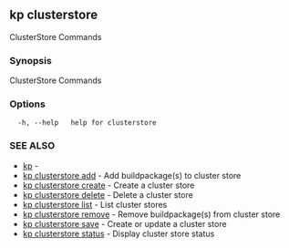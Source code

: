 ## kp clusterstore

ClusterStore Commands

### Synopsis

ClusterStore Commands

### Options

```
  -h, --help   help for clusterstore
```

### SEE ALSO

* [kp](kp.md)	 - 
* [kp clusterstore add](kp_clusterstore_add.md)	 - Add buildpackage(s) to cluster store
* [kp clusterstore create](kp_clusterstore_create.md)	 - Create a cluster store
* [kp clusterstore delete](kp_clusterstore_delete.md)	 - Delete a cluster store
* [kp clusterstore list](kp_clusterstore_list.md)	 - List cluster stores
* [kp clusterstore remove](kp_clusterstore_remove.md)	 - Remove buildpackage(s) from cluster store
* [kp clusterstore save](kp_clusterstore_save.md)	 - Create or update a cluster store
* [kp clusterstore status](kp_clusterstore_status.md)	 - Display cluster store status

